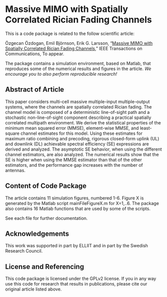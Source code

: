 Massive MIMO with Spatially Correlated Rician Fading Channels
==================

This is a code package is related to the follow scientific article:

Özgecan Özdogan, Emil Björnson, Erik G. Larsson, “[Massive MIMO with Spatially Correlated Rician Fading Channels](https://arxiv.org/abs/1805.07972),” IEEE Transactions on Communications, To appear.

The package contains a simulation environment, based on Matlab, that reproduces some of the numerical results and figures in the article. *We encourage you to also perform reproducible research!*


## Abstract of Article

This paper considers multi-cell massive multiple-input multiple-output systems, where the channels are spatially correlated Rician fading. The channel model is composed of a deterministic line-of-sight path and a stochastic non-line-of-sight component describing a practical spatially correlated multipath environment. We derive the statistical properties of the minimum mean squared error (MMSE), element-wise MMSE, and least-square channel estimates for this model. Using these estimates for maximum ratio combining and precoding, rigorous closed-form uplink (UL) and downlink (DL) achievable spectral efficiency (SE) expressions are derived and analyzed. The asymptotic SE behavior, when using the different channel estimators, are also analyzed. The numerical results show that the SE is higher when using the MMSE estimator than that of the other estimators, and the performance gap increases with the number of antennas.


## Content of Code Package

The article contains 11 simulation figures, numbered 1-6. Figure X is generated by the Matlab script mainFileFigureX.m for X=1,..6.
The package also contains 16 Matlab functions that are used by some of the scripts.

See each file for further documentation.


## Acknowledgements

This work was supported in part by ELLIIT and in part by the Swedish Research Council.


## License and Referencing

This code package is licensed under the GPLv2 license. If you in any way use this code for research that results in publications, please cite our original article listed above.
